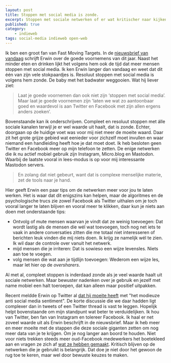 ```yaml
---
layout: post
title: Stoppen met social media is zonde.
excerpt: Stoppen met sociale netwerken of er wat kritischer naar kijken? Het laatste is belangrijker lijkt me
published: true
category: 
    - indieweb
tags: social-media indieweb open-web
---
```

Ik ben een groot fan van Fast Moving Targets. In de [nieuwsbrief van vandaag][1] schrijft Erwin over de goede voornemens van dit jaar. Naast het minder eten en drinken lijkt het volgens hem ook de tijd dat meer mensen stoppen met social media. Ik ken Erwin langer dan vandaag en weet dat dit één van zijn vele stokpaardjes is. Resoluut stoppen met social media is volgens hem zonde. De baby met het badwater weggooien. Wat hij liever ziet:

> Laat je goede voornemen dan ook niet zijn ‘stoppen met social media’. Maar laat je goede voornemen zijn 'laten we wat zo aantoonbaar goed en waardevol is aan Twitter en Facebook met zijn allen ergens anders zoeken’.

Bovenstaande kan ik onderschrijven. Compleet en resoluut stoppen met álle sociale kanalen terwijl je er wel waarde uit haalt, dat is zonde. Echter, doorgaan op de huidige voet was voor mij niet meer de moeite waard. Daar zit het grote grijze gebied wat eenieder voor zichzelf moet invullen en waar niemand een handleiding heeft hoe je dat moet doet. Ik heb besloten geen Twitter en Facebook meer op mijn telefoon te zetten. De enige netwerken die ik nu actief mobiel gebruik zijn Instagram, Micro.blog en Mastodon. Waarbij de laatste vooral in lees-modus is op voor mij interessante Mastodon servers.

> En zolang dat niet gebeurt, want dat is complexe menselijke materie, zet de tools naar je hand. 

Hier geeft Erwin een paar tips om de netwerken meer voor jou te laten werken. Het is waar dat dit enigszins kan helpen, maar de algoritmes en de psychologische trucs zie zowel Facebook als Twitter uithalen om je toch vooral langer te laten blijven en vooral meer te klikken, daar kun je niets aan doen met onderstaande tips:

* Ontvolg of mute mensen waarvan je vindt dat ze weinig toevoegen: Dat wordt lastig als de mensen die wél wat toevoegen, toch nog net iets te vaak in andere conversaties zitten die me totaal niet interesseren of berichten leuk vinden die mij niets doen. Ik krijg ze namelijk wél te zien. Ik wil daar de controle over vanuit het netwerk.
* mijd mensen die je irriteren: Dat is sowieso een wijze levensles. Niets aan toe te voegen.
* volg mensen die wat aan je tijdlijn toevoegen: Wederom een wijze les, maar let hier op de _oversharers_. 

Al met al, compleet stoppen is inderdaad zonde als je veel waarde haalt uit sociale netwerken. Maar bewuster nadenken over je gebruik en jezelf met name mobiel een halt toeroepen, dat kan alleen maar positief uitpakken.

Recent meldde Erwin op Twitter al [dat hij moeite heeft][2] met "het modieuze anti social media sentiment". De korte discussie die we daar hadden ligt complexer dan in tweets of een Twitter thread is vast te leggen. Hopelijk helpt bovenstaande om mijn standpunt wat beter te verduidelijken. Ik hou van Twitter, ben fan van Instagram en tolereer Facebook. Ik haal er net zoveel waarde uit als Erwin beschrijft in de nieuwsbrief. Maar ik heb meer en meer moeite met de stappen die deze sociale giganten zetten om nog meer data van je te krijgen. Om je nog langer aan boord te houden. Niet voor niets trekken steeds meer oud-Facebook medewerkers het boetekleed aan en vragen ze zich af [wat ze hebben gemaakt][3]. 
Kritisch blijven op de netwerken die je gebruikt is belangrijk. Dat doe je niet door het gewoon de rug toe te keren, maar wel door bewuste keuzes te maken. 

[1]:	https://www.getrevue.co/profile/fastmoving/issues/handpicked-de-tijd-van-het-jaar-stoppen-met-eten-drinken-en-social-media-88583?utm_campaign=Issue&utm_content=view_in_browser&utm_medium=email&utm_source=Fast+Moving+Targets
[2]:	https://twitter.com/erwblo/status/949037887915520001
[3]:	https://www.vanityfair.com/news/2017/10/early-facebook-employees-regret-the-monster-they-created